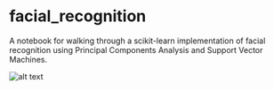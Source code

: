 # facial_recognition
A notebook for walking through a scikit-learn implementation of facial recognition using Principal Components Analysis and Support Vector Machines.

![alt text](http://i.imgur.com/qnJ5YvO.jpg)
